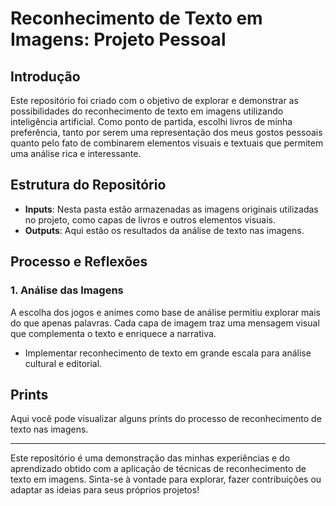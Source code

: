 # Reconhecimento de Texto em Imagens: Projeto Pessoal

## Introdução
Este repositório foi criado com o objetivo de explorar e demonstrar as possibilidades do reconhecimento de texto em imagens utilizando inteligência artificial. Como ponto de partida, escolhi livros de minha preferência, tanto por serem uma representação dos meus gostos pessoais quanto pelo fato de combinarem elementos visuais e textuais que permitem uma análise rica e interessante.

## Estrutura do Repositório
- **Inputs**: Nesta pasta estão armazenadas as imagens originais utilizadas no projeto, como capas de livros e outros elementos visuais.
- **Outputs**: Aqui estão os resultados da análise de texto nas imagens.

## Processo e Reflexões
### 1. Análise das Imagens
A escolha dos jogos e animes como base de análise permitiu explorar mais do que apenas palavras. Cada capa de imagem traz uma mensagem visual que complementa o texto e enriquece a narrativa.

- Implementar reconhecimento de texto em grande escala para análise cultural e editorial.

## Prints
Aqui você pode visualizar alguns prints do processo de reconhecimento de texto nas imagens.

---

Este repositório é uma demonstração das minhas experiências e do aprendizado obtido com a aplicação de técnicas de reconhecimento de texto em imagens. Sinta-se à vontade para explorar, fazer contribuições ou adaptar as ideias para seus próprios projetos!
